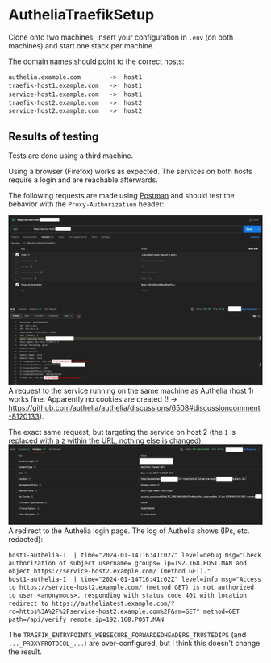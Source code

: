 # AutheliaTraefikSetup

Clone onto two machines, insert your configuration in `.env` (on both machines) and start one stack per machine.

The domain names should point to the correct hosts:

```txt
authelia.example.com        ->  host1
traefik-host1.example.com   ->  host1
service-host1.example.com   ->  host1
traefik-host2.example.com   ->  host2
service-host2.example.com   ->  host2
```

## Results of testing

Tests are done using a third machine.

Using a browser (Firefox) works as expected. The services on both hosts require a login and are reachable afterwards.

The following requests are made using [Postman](https://github.com/postmanlabs) and should test the behavior with the `Proxy-Authorization` header:

![botToServiceHost1](botToServiceHost1.jpg)
A request to the service running on the same machine as Authelia (host 1) works fine. Apparently no cookies are created (! → <https://github.com/authelia/authelia/discussions/6508#discussioncomment-8120133>).

The exact same request, but targeting the service on host 2 (the `1` is replaced with a `2` within the URL, nothing else is changed):
![botToServiceHost2](botToServiceHost2.jpg)
A redirect to the Authelia login page. The log of Authelia shows (IPs, etc. redacted):

```log
host1-authelia-1  | time="2024-01-14T16:41:02Z" level=debug msg="Check authorization of subject username= groups= ip=192.168.POST.MAN and object https://service-host2.example.com/ (method GET)."
host1-authelia-1  | time="2024-01-14T16:41:02Z" level=info msg="Access to https://service-host2.example.com/ (method GET) is not authorized to user <anonymous>, responding with status code 401 with location redirect to https://autheliatest.example.com/?rd=https%3A%2F%2Fservice-host2.example.com%2F&rm=GET" method=GET path=/api/verify remote_ip=192.168.POST.MAN
```

The `TRAEFIK_ENTRYPOINTS_WEBSECURE_FORWARDEDHEADERS_TRUSTEDIPS` (and `..._PROXYPROTOCOL_...`) are over-configured, but I think this doesn't change the result.
